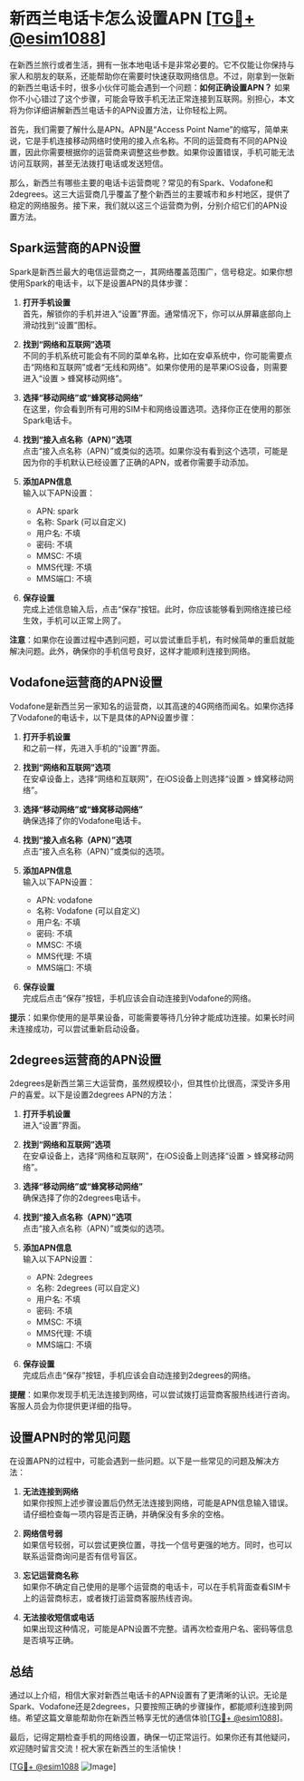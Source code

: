 # 新西兰电话卡怎么设置APN [[TG💪+ @esim1088](https://t.me/s/esim1088)]

在新西兰旅行或者生活，拥有一张本地电话卡是非常必要的。它不仅能让你保持与家人和朋友的联系，还能帮助你在需要时快速获取网络信息。不过，刚拿到一张新的新西兰电话卡时，很多小伙伴可能会遇到一个问题：**如何正确设置APN？** 如果你不小心错过了这个步骤，可能会导致手机无法正常连接到互联网。别担心，本文将为你详细讲解新西兰电话卡的APN设置方法，让你轻松上网。

首先，我们需要了解什么是APN。APN是“Access Point Name”的缩写，简单来说，它是手机连接移动网络时使用的接入点名称。不同的运营商有不同的APN设置，因此你需要根据你的运营商来调整这些参数。如果你设置错误，手机可能无法访问互联网，甚至无法拨打电话或发送短信。

那么，新西兰有哪些主要的电话卡运营商呢？常见的有Spark、Vodafone和2degrees。这三大运营商几乎覆盖了整个新西兰的主要城市和乡村地区，提供了稳定的网络服务。接下来，我们就以这三个运营商为例，分别介绍它们的APN设置方法。

## Spark运营商的APN设置

Spark是新西兰最大的电信运营商之一，其网络覆盖范围广，信号稳定。如果你想使用Spark的电话卡，以下是设置APN的具体步骤：

1. **打开手机设置**  
   首先，解锁你的手机并进入“设置”界面。通常情况下，你可以从屏幕底部向上滑动找到“设置”图标。

2. **找到“网络和互联网”选项**  
   不同的手机系统可能会有不同的菜单名称，比如在安卓系统中，你可能需要点击“网络和互联网”或者“无线和网络”。如果你使用的是苹果iOS设备，则需要进入“设置 > 蜂窝移动网络”。

3. **选择“移动网络”或“蜂窝移动网络”**  
   在这里，你会看到所有可用的SIM卡和网络设置选项。选择你正在使用的那张Spark电话卡。

4. **找到“接入点名称（APN）”选项**  
   点击“接入点名称（APN）”或类似的选项。如果你没有看到这个选项，可能是因为你的手机默认已经设置了正确的APN，或者你需要手动添加。

5. **添加APN信息**  
   输入以下APN设置：
   - APN: spark
   - 名称: Spark (可以自定义)
   - 用户名: 不填
   - 密码: 不填
   - MMSC: 不填
   - MMS代理: 不填
   - MMS端口: 不填

6. **保存设置**  
   完成上述信息输入后，点击“保存”按钮。此时，你应该能够看到网络连接已经生效，手机可以正常上网了。

**注意**：如果你在设置过程中遇到问题，可以尝试重启手机，有时候简单的重启就能解决问题。此外，确保你的手机信号良好，这样才能顺利连接到网络。

## Vodafone运营商的APN设置

Vodafone是新西兰另一家知名的运营商，以其高速的4G网络而闻名。如果你选择了Vodafone的电话卡，以下是具体的APN设置步骤：

1. **打开手机设置**  
   和之前一样，先进入手机的“设置”界面。

2. **找到“网络和互联网”选项**  
   在安卓设备上，选择“网络和互联网”，在iOS设备上则选择“设置 > 蜂窝移动网络”。

3. **选择“移动网络”或“蜂窝移动网络”**  
   确保选择了你的Vodafone电话卡。

4. **找到“接入点名称（APN）”选项**  
   点击“接入点名称（APN）”或类似的选项。

5. **添加APN信息**  
   输入以下APN设置：
   - APN: vodafone
   - 名称: Vodafone (可以自定义)
   - 用户名: 不填
   - 密码: 不填
   - MMSC: 不填
   - MMS代理: 不填
   - MMS端口: 不填

6. **保存设置**  
   完成后点击“保存”按钮，手机应该会自动连接到Vodafone的网络。

**提示**：如果你使用的是苹果设备，可能需要等待几分钟才能成功连接。如果长时间未连接成功，可以尝试重新启动设备。

## 2degrees运营商的APN设置

2degrees是新西兰第三大运营商，虽然规模较小，但其性价比很高，深受许多用户的喜爱。以下是设置2degrees APN的方法：

1. **打开手机设置**  
   进入“设置”界面。

2. **找到“网络和互联网”选项**  
   在安卓设备上，选择“网络和互联网”，在iOS设备上则选择“设置 > 蜂窝移动网络”。

3. **选择“移动网络”或“蜂窝移动网络”**  
   确保选择了你的2degrees电话卡。

4. **找到“接入点名称（APN）”选项**  
   点击“接入点名称（APN）”或类似的选项。

5. **添加APN信息**  
   输入以下APN设置：
   - APN: 2degrees
   - 名称: 2degrees (可以自定义)
   - 用户名: 不填
   - 密码: 不填
   - MMSC: 不填
   - MMS代理: 不填
   - MMS端口: 不填

6. **保存设置**  
   完成后点击“保存”按钮，手机应该会自动连接到2degrees的网络。

**提醒**：如果你发现手机无法连接到网络，可以尝试拨打运营商客服热线进行咨询。客服人员会为你提供更详细的指导。

## 设置APN时的常见问题

在设置APN的过程中，可能会遇到一些问题。以下是一些常见的问题及解决方法：

1. **无法连接到网络**  
   如果你按照上述步骤设置后仍然无法连接到网络，可能是APN信息输入错误。请仔细检查每一项内容是否正确，并确保没有多余的空格。

2. **网络信号弱**  
   如果信号较弱，可以尝试更换位置，寻找一个信号更强的地方。同时，也可以联系运营商询问是否有信号盲区。

3. **忘记运营商名称**  
   如果你不确定自己使用的是哪个运营商的电话卡，可以在手机背面查看SIM卡上的运营商标志，或者拨打运营商客服热线咨询。

4. **无法接收短信或电话**  
   如果出现这种情况，可能是APN设置不完整。请再次检查用户名、密码等信息是否填写正确。

## 总结

通过以上介绍，相信大家对新西兰电话卡的APN设置有了更清晰的认识。无论是Spark、Vodafone还是2degrees，只要按照正确的步骤操作，都能顺利连接到网络。希望这篇文章能帮助你在新西兰畅享无忧的通信体验[[TG💪+ @esim1088](https://t.me/s/esim1088)]。

最后，记得定期检查手机的网络设置，确保一切正常运行。如果你还有其他疑问，欢迎随时留言交流！祝大家在新西兰的生活愉快！

[[TG💪+ @esim1088](https://t.me/s/esim1088) ![Image](https://i.postimg.cc/4NQfJmqS/Snipaste-2025-05-13-00-14-12.png)]
